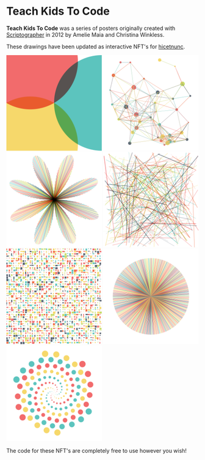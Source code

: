# Teach Kids To Code

**Teach Kids To Code** was a series of posters originally created with [Scriptographer](https://scriptographer.org/) in 2012 by Amelie Maia and Christina Winkless.

These drawings have been updated as interactive NFT's for [hicetnunc](https://www.hicetnunc.xyz/).

<img src="circles/thumbnail.jpg" alt="circles" width="250"/>
<img src="nodes/thumbnail.jpg" alt="nodes" width="250"/>
<img src="petals/thumbnail.jpg" alt="petals" width="250"/>
<img src="random-lines/thumbnail.jpg" alt="random lines" width="250"/>
<img src="rectangles/thumbnail.jpg" alt="rectangles" width="250"/>
<img src="circle-lines/thumbnail.jpg" alt="circle lines" width="250"/>
<img src="spiral/thumbnail.jpg" alt="spiral" width="250"/>

The code for these NFT's are completely free to use however you wish!
